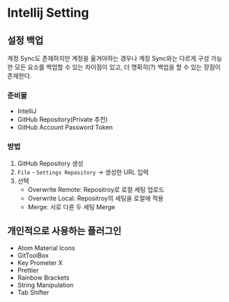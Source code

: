 # Intellij Setting

## 설정 백업
계정 Sync도 존재하지만 계정을 옮겨야하는 경우나 계정 Sync와는 다르게 구성 가능한 모든 요소를 백업할 수 있는 차이점이 있고, 더 명확히(?) 백업을 할 수 있는 장점이 존재한다.

### 준비물
- IntelliJ
- GitHub Repository(Private 추천)
- GitHub Account Password Token

### 방법
1. GitHub Repository 생성
2. `File` - `Settings Repository` -> 생성한 URL 입력
3. 선택
   - Overwrite Remote: Repositroy로 로컬 세팅 업로드
   - Overwrite Local: Repositroy의 세팅을 로컬에 적용
   - Merge: 서로 다른 두 세팅 Merge


## 개인적으로 사용하는 플러그인
- Atom Material Icons
- GitToolBox
- Key Prometer X
- Prettier
- Rainbow Brackets
- String Manipulation
- Tab Shifter